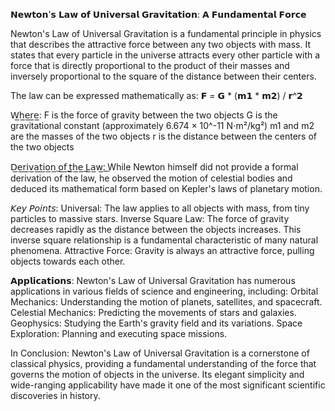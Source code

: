 𝗡𝗲𝘄𝘁𝗼𝗻'𝘀 𝗟𝗮𝘄 𝗼𝗳 𝗨𝗻𝗶𝘃𝗲𝗿𝘀𝗮𝗹 𝗚𝗿𝗮𝘃𝗶𝘁𝗮𝘁𝗶𝗼𝗻: 𝗔 𝗙𝘂𝗻𝗱𝗮𝗺𝗲𝗻𝘁𝗮𝗹 𝗙𝗼𝗿𝗰𝗲

Newton's Law of Universal Gravitation is a fundamental principle in physics that describes the attractive force between any two objects with mass. It states that every particle in the universe attracts every other particle with a force that is directly proportional to the product of their masses and inversely proportional to the square of the distance between their centers. 

The law can be expressed mathematically as:
𝗙 = 𝗚 * (𝗺𝟭 * 𝗺𝟮) / 𝗿^𝟮 

𝖶̲𝗁̲𝖾̲𝗋̲𝖾̲:
F is the force of gravity between the two objects
G is the gravitational constant (approximately 6.674 × 10^-11 N⋅m²/kg²) 
m1 and m2 are the masses of the two objects
r is the distance between the centers of the two objects

𝖣̲𝖾̲𝗋̲𝗂̲𝗏̲𝖺̲𝗍̲𝗂̲𝗈̲𝗇̲ ̲𝗈̲𝖿̲ ̲𝗍̲𝗁̲𝖾̲ ̲𝖫̲𝖺̲𝗐̲:̲
̲While Newton himself did not provide a formal derivation of the law, he observed the motion of celestial bodies and deduced its mathematical form based on Kepler's laws of planetary motion.

𝘒𝘦𝘺 𝘗𝘰𝘪𝘯𝘵𝘴:
Universal: The law applies to all objects with mass, from tiny particles to massive stars.
Inverse Square Law: The force of gravity decreases rapidly as the distance between the objects increases. This inverse square relationship is a fundamental characteristic of many natural phenomena.
Attractive Force: Gravity is always an attractive force, pulling objects towards each other.

𝗔𝗽𝗽𝗹𝗶𝗰𝗮𝘁𝗶𝗼𝗻𝘀:
Newton's Law of Universal Gravitation has numerous applications in various fields of science and engineering, including:
Orbital Mechanics: Understanding the motion of planets, satellites, and spacecraft.
Celestial Mechanics: Predicting the movements of stars and galaxies.
Geophysics: Studying the Earth's gravity field and its variations.
Space Exploration: Planning and executing space missions.

In Conclusion:
Newton's Law of Universal Gravitation is a cornerstone of classical physics, providing a fundamental understanding of the force that governs the motion of objects in the universe. Its elegant simplicity and wide-ranging applicability have made it one of the most significant scientific discoveries in history.